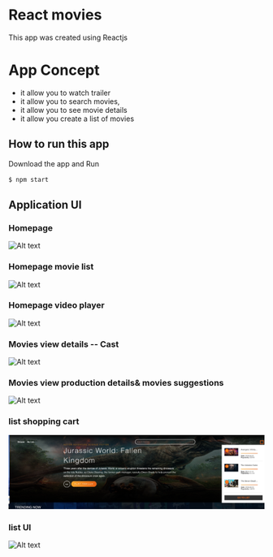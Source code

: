  # React movies
This app was created using Reactjs


 # App Concept
<ul>

 <li>it allow you to watch trailer</li>
  <li>it allow you to search movies,</li>
  <li>it allow you to see movie details</li>
   <li>it allow you create a list of movies</li>
</ul>

## How to run this app

Download the app and Run
```bash
$ npm start
```
 
 ## Application UI

### Homepage
![Alt text](src/assets/homepage.png "Home" )

### Homepage movie list
![Alt text](src/assets/homepage3.png "Home" )


### Homepage video player
![Alt text](src/assets/homepage2.png "Home" )

### Movies view details -- Cast
![Alt text](src/assets/homepage5.png "Home" )

### Movies view production details& movies suggestions
![Alt text](src/assets/homepage6.png "Home" )

 
###  list shopping cart 
![Alt text](src/assets/homepage7.png "Home" )


###  list  UI
![Alt text](src/assets/homepage8.png "Home" )
